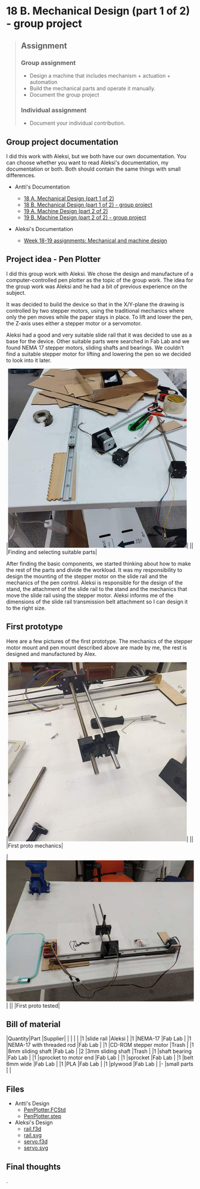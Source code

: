 # 18 B. Mechanical Design (part 1 of 2) - group project 

> ## Assignment
>
> ### Group assignment
>
> - Design a machine that includes mechanism + actuation + automation
> - Build the mechanical parts and operate it manually.
> - Document the group project
>
> ### Individual assignment
>
> - Document your individual contribution.

## Group project documentation 

I did this work with Aleksi, but we both have our own documentation. You can choose whether you want to read Aleksi's documentation, my documentation or both. Both should contain the same things with small differences. 

- Antti's Documentation 
    - [18 A. Mechanical Design (part 1 of 2)](../week18/)
    - [18 B. Mechanical Design (part 1 of 2) - group project ](../week18_groupwork/)
    - [19 A. Machine Design (part 2 of 2)](../week19/)
    - [19 B. Machine Design (part 2 of 2) - group project ](../week19_groupwork/)

- Aleksi's Documentation 
    - [Week 18-19 assignments: Mechanical and machine design](https://almyllym.gitlab.io/FabLab-courses/week-assignment18.html)

## Project idea - Pen Plotter 

I did this group work with Aleksi. We chose the design and manufacture of a computer-controlled pen plotter as the topic of the group work. The idea for the group work was Aleksi and he had a bit of previous experience on the subject. 

It was decided to build the device so that in the X/Y-plane the drawing is controlled by two stepper motors, using the traditional mechanics where only the pen moves while the paper stays in place. To lift and lower the pen, the Z-axis uses either a stepper motor or a servomotor. 

Aleksi had a good and very suitable slide rail that it was decided to use as a base for the device. Other suitable parts were searched in Fab Lab and we found NEMA 17 stepper motors, sliding shafts and bearings. We couldn’t find a suitable stepper motor for lifting and lowering the pen so we decided to look into it later. 

|![](../images/week18/parts.resized.jpg)|
||
|Finding and selecting suitable parts|

After finding the basic components, we started thinking about how to make the rest of the parts and divide the workload. It was my responsibility to design the mounting of the stepper motor on the slide rail and the mechanics of the pen control. Aleksi is responsible for the design of the stand, the attachment of the slide rail to the stand and the mechanics that move the slide rail using the stepper motor. Aleksi informs me of the dimensions of the slide rail transmission belt attachment so I can design it to the right size. 

## First prototype 

Here are a few pictures of the first prototype. The mechanics of the stepper motor mount and pen mount described above are made by me, the rest is designed and manufactured by Alex. 

|![](../images/week18/first_proto.resized.jpg)|
||
|First proto mechanics|

|![](../images/week18/aleksi_proto2.resized.jpeg)|
||
|First proto tested|

## Bill of material 

|Quantity|Part                          |Supplier|
|        |                              |        |
|1       |slide rail                    |Aleksi  |
|1       |NEMA-17                       |Fab Lab |
|1       |NEMA-17 with threaded rod     |Fab Lab |
|1       |CD-ROM stepper motor          |Trash   |
|1       |8mm sliding shaft             |Fab Lab |
|2       |3mm sliding shaft             |Trash   |
|1       |shaft bearing                 |Fab Lab |
|1       |sprocket to motor end         |Fab Lab |
|1       |sprocket                      |Fab Lab |
|1       |belt 6mm wide                 |Fab Lab |
|1       |PLA                           |Fab Lab |
|1       |plywood                       |Fab Lab |
|-       |small parts                   |        |

## Files 

- Antti's Design
    - [PenPlotter.FCStd](../images/week18/PenPlotter.FCStd)
    - [PenPlotter.step](../images/week18/PenPlotter.step)
- Aleksi's Design
    - [rail.f3d](../images/week18/rail.f3d)
    - [rail.svg](../images/week18/rail.svg)
    - [servo.f3d](../images/week18/servo.f3d)
    - [servo.svg](../images/week18/servo.svg)

## Final thoughts 

.

